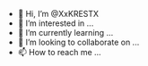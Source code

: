 - 👋 Hi, I’m @XxKRESTX
- 👀 I’m interested in ...
- 🌱 I’m currently learning ...
- 💞️ I’m looking to collaborate on ...
- 📫 How to reach me ...

<!---
XxKRESTX/XxKRESTX is a ✨ special ✨ repository because its `README.md` (this file) appears on your GitHub profile.
You can click the Preview link to take a look at your changes.
--->
